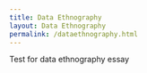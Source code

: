 ```yaml
---
title: Data Ethnography
layout: Data Ethnography
permalink: /dataethnography.html
---
```


Test for data ethnography essay

